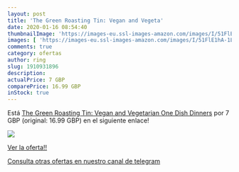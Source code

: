 ```yaml
---
layout: post
title: 'The Green Roasting Tin: Vegan and Vegeta'
date: 2020-01-16 08:54:40
thumbnailImage: 'https://images-eu.ssl-images-amazon.com/images/I/51FlE1hA-1L._SL200_.jpg'
images: [ 'https://images-eu.ssl-images-amazon.com/images/I/51FlE1hA-1L._SL200_.jpg' ]
comments: true
category: ofertas
author: ring
slug: 1910931896
description:
actualPrice: 7 GBP
comparePrice: 16.99 GBP
inStock: true
---
```


Está [The Green Roasting Tin: Vegan and Vegetarian One Dish Dinners](https://www.amazon.com/dp/1910931896/?tag=redken08-20) por 7 GBP (original: 16.99 GBP) en el siguiente enlace!

[![](https://images-eu.ssl-images-amazon.com/images/I/51FlE1hA-1L._SL200_.jpg)](https://www.amazon.com/dp/1910931896/?tag=redken08-20)

[Ver la oferta!!](https://www.amazon.com/dp/1910931896/?tag=redken08-20)

[Consulta otras ofertas en nuestro canal de telegram](https://t.me/s/ofertas25)
